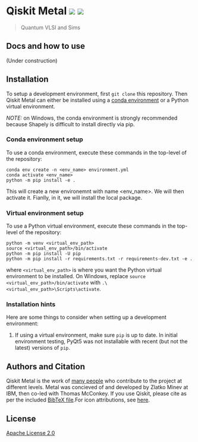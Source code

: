 # Qiskit Metal [![](https://badges.frapsoft.com/os/v1/open-source.png?v=103)](https://github.com/zlatko-minev/pyEPR) [![](https://cdn.rawgit.com/sindresorhus/awesome/d7305f38d29fed78fa85652e3a63e154dd8e8829/media/badge.svg)](https://github.com/zlatko-minev/pyEPR)
>  Quantum VLSI and Sims 

## Docs and how to use

(Under construction)

## Installation

To setup a development environment, first `git clone` this repository.
Then Qiskit Metal can either be installed using a [conda environment](https://docs.conda.io/en/latest/miniconda.html) or a Python virtual environment.

*NOTE:* on Windows, the conda environment is strongly recommended because Shapely is difficult to install directly via pip.

### Conda environment setup

To use a conda environment, execute these commands in the top-level of the repository:

```
conda env create -n <env_name> environment.yml
conda activate <env_name>
python -m pip install -e .
```
This will create a new environemnt with name <env_name>. We will then activate it. Fianlly, in it, we will install the local package.

### Virtual environment setup

To use a Python virtual environment, execute these commands in the top-level of the repository:

```
python -m venv <virtual_env_path>
source <virtual_env_path>/bin/activate
python -m pip install -U pip
python -m pip install -r requirements.txt -r requirements-dev.txt -e .
```

where `<virtual_env_path>` is where you want the Python virtual environment to be installed.
On Windows, replace `source <virtual_env_path>/bin/activate` with `.\<virtual_env_path>\Scripts\activate`.

### Installation hints

Here are some things to consider when setting up a development environment:

1. If using a virtual environment, make sure `pip` is up to date. In initial environment testing, PyQt5 was not installable with recent (but not the latest) versions of `pip`.

## Authors and Citation

Qiskit Metal is the work of [many people](https://github.com/Qiskit/qiskit-terra/graphs/contributors) who contribute to the project at different levels. Metal was concieved of and developed by Zlatko Minev at IBM, then co-led with Thomas McConkey. If you use Qiskit, please cite as per the included [BibTeX file](TODO).For icon attributions, see [here](\qiskit_metal\_gui\_imgs\icon_attributions.txt).


## License

[Apache License 2.0](LICENSE.txt)
